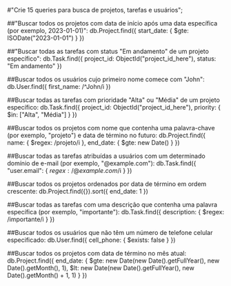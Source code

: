 #"Crie 15 queries para busca de projetos, tarefas e usuários";

##"Buscar todos os projetos com data de início após uma data específica (por exemplo, 2023-01-01)":
db.Project.find({ start_date: { $gte: ISODate("2023-01-01") } })


##"Buscar todas as tarefas com status "Em andamento" de um projeto específico":
db.Task.find({ project_id: ObjectId("project_id_here"), status: "Em andamento" })


##Buscar todos os usuários cujo primeiro nome comece com "John":
db.User.find({ first_name: /^John/i })


##Buscar todas as tarefas com prioridade "Alta" ou "Média" de um projeto específico:
db.Task.find({ project_id: ObjectId("project_id_here"), priority: { $in: ["Alta", "Média"] } })


##Buscar todos os projetos com nome que contenha uma palavra-chave (por exemplo, "projeto") e data de término no futuro:
db.Project.find({ name: { $regex: /projeto/i }, end_date: { $gte: new Date() } })


##Buscar todas as tarefas atribuídas a usuários com um determinado domínio de e-mail (por exemplo, "@example.com"):
db.Task.find({ "user.email": { $regex: /@example.com$/i } })


##Buscar todos os projetos ordenados por data de término em ordem crescente:
db.Project.find({}).sort({ end_date: 1 })


##Buscar todas as tarefas com uma descrição que contenha uma palavra específica (por exemplo, "importante"):
db.Task.find({ description: { $regex: /importante/i } })


##Buscar todos os usuários que não têm um número de telefone celular especificado:
db.User.find({ cell_phone: { $exists: false } })


##Buscar todos os projetos com data de término no mês atual:
db.Project.find({
    end_date: {
        $gte: new Date(new Date().getFullYear(), new Date().getMonth(), 1),
        $lt: new Date(new Date().getFullYear(), new Date().getMonth() + 1, 1)
    }
})
